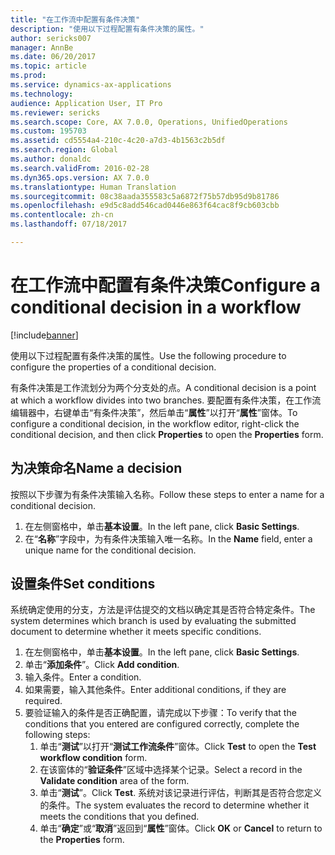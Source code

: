 ```yaml
---
title: "在工作流中配置有条件决策"
description: "使用以下过程配置有条件决策的属性。"
author: sericks007
manager: AnnBe
ms.date: 06/20/2017
ms.topic: article
ms.prod: 
ms.service: dynamics-ax-applications
ms.technology: 
audience: Application User, IT Pro
ms.reviewer: sericks
ms.search.scope: Core, AX 7.0.0, Operations, UnifiedOperations
ms.custom: 195703
ms.assetid: cd5554a4-210c-4c20-a7d3-4b1563c2b5df
ms.search.region: Global
ms.author: donaldc
ms.search.validFrom: 2016-02-28
ms.dyn365.ops.version: AX 7.0.0
ms.translationtype: Human Translation
ms.sourcegitcommit: 08c38aada355583c5a6872f75b57db95d9b81786
ms.openlocfilehash: e9d5c8add546cad0446e863f64cac8f9cb603cbb
ms.contentlocale: zh-cn
ms.lasthandoff: 07/18/2017

---
```


# <a name="configure-a-conditional-decision-in-a-workflow"></a><span data-ttu-id="ecc7b-103">在工作流中配置有条件决策</span><span class="sxs-lookup"><span data-stu-id="ecc7b-103">Configure a conditional decision in a workflow</span></span>

[!include[banner](../includes/banner.md)]


<span data-ttu-id="ecc7b-104">使用以下过程配置有条件决策的属性。</span><span class="sxs-lookup"><span data-stu-id="ecc7b-104">Use the following procedure to configure the properties of a conditional decision.</span></span>

<span data-ttu-id="ecc7b-105">有条件决策是工作流划分为两个分支处的点。</span><span class="sxs-lookup"><span data-stu-id="ecc7b-105">A conditional decision is a point at which a workflow divides into two branches.</span></span> <span data-ttu-id="ecc7b-106">要配置有条件决策，在工作流编辑器中，右键单击“有条件决策”，然后单击“**属性**”以打开“**属性**”窗体。</span><span class="sxs-lookup"><span data-stu-id="ecc7b-106">To configure a conditional decision, in the workflow editor, right-click the conditional decision, and then click **Properties** to open the **Properties** form.</span></span>

## <a name="name-a-decision"></a><span data-ttu-id="ecc7b-107">为决策命名</span><span class="sxs-lookup"><span data-stu-id="ecc7b-107">Name a decision</span></span>
<span data-ttu-id="ecc7b-108">按照以下步骤为有条件决策输入名称。</span><span class="sxs-lookup"><span data-stu-id="ecc7b-108">Follow these steps to enter a name for a conditional decision.</span></span>
1.  <span data-ttu-id="ecc7b-109">在左侧窗格中，单击**基本设置**。</span><span class="sxs-lookup"><span data-stu-id="ecc7b-109">In the left pane, click **Basic Settings**.</span></span>
2.  <span data-ttu-id="ecc7b-110">在“**名称**”字段中，为有条件决策输入唯一名称。</span><span class="sxs-lookup"><span data-stu-id="ecc7b-110">In the **Name** field, enter a unique name for the conditional decision.</span></span>

## <a name="set-conditions"></a><span data-ttu-id="ecc7b-111">设置条件</span><span class="sxs-lookup"><span data-stu-id="ecc7b-111">Set conditions</span></span>
<span data-ttu-id="ecc7b-112">系统确定使用的分支，方法是评估提交的文档以确定其是否符合特定条件。</span><span class="sxs-lookup"><span data-stu-id="ecc7b-112">The system determines which branch is used by evaluating the submitted document to determine whether it meets specific conditions.</span></span>
1.  <span data-ttu-id="ecc7b-113">在左侧窗格中，单击**基本设置**。</span><span class="sxs-lookup"><span data-stu-id="ecc7b-113">In the left pane, click **Basic Settings**.</span></span>
2.  <span data-ttu-id="ecc7b-114">单击“**添加条件**”。</span><span class="sxs-lookup"><span data-stu-id="ecc7b-114">Click **Add condition**.</span></span>
3.  <span data-ttu-id="ecc7b-115">输入条件。</span><span class="sxs-lookup"><span data-stu-id="ecc7b-115">Enter a condition.</span></span>
4.  <span data-ttu-id="ecc7b-116">如果需要，输入其他条件。</span><span class="sxs-lookup"><span data-stu-id="ecc7b-116">Enter additional conditions, if they are required.</span></span>
5.  <span data-ttu-id="ecc7b-117">要验证输入的条件是否正确配置，请完成以下步骤：</span><span class="sxs-lookup"><span data-stu-id="ecc7b-117">To verify that the conditions that you entered are configured correctly, complete the following steps:</span></span>
    1.  <span data-ttu-id="ecc7b-118">单击“**测试**”以打开“**测试工作流条件**”窗体。</span><span class="sxs-lookup"><span data-stu-id="ecc7b-118">Click **Test** to open the **Test workflow condition** form.</span></span>
    2.  <span data-ttu-id="ecc7b-119">在该窗体的“**验证条件**”区域中选择某个记录。</span><span class="sxs-lookup"><span data-stu-id="ecc7b-119">Select a record in the **Validate condition** area of the form.</span></span>
    3.  <span data-ttu-id="ecc7b-120">单击“**测试**”。</span><span class="sxs-lookup"><span data-stu-id="ecc7b-120">Click **Test**.</span></span> <span data-ttu-id="ecc7b-121">系统对该记录进行评估，判断其是否符合您定义的条件。</span><span class="sxs-lookup"><span data-stu-id="ecc7b-121">The system evaluates the record to determine whether it meets the conditions that you defined.</span></span>
    4.  <span data-ttu-id="ecc7b-122">单击“**确定**”或“**取消**”返回到“**属性**”窗体。</span><span class="sxs-lookup"><span data-stu-id="ecc7b-122">Click **OK** or **Cancel** to return to the **Properties** form.</span></span>






